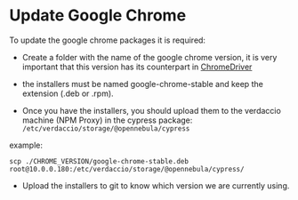# Update Google Chrome


To update the google chrome packages it is required:

- Create a folder with the name of the google chrome version, it is very important that this version has its counterpart in [ChromeDriver](https://chromedriver.chromium.org/downloads)

- the installers must be named google-chrome-stable and keep the extension (.deb or .rpm).

- Once you have the installers, you should upload them to the verdaccio machine (NPM Proxy) in the cypress package: ``/etc/verdaccio/storage/@opennebula/cypress``

example:

``scp ./CHROME_VERSION/google-chrome-stable.deb root@10.0.0.180:/etc/verdaccio/storage/@opennebula/cypress/``

- Upload the installers to git to know which version we are currently using.